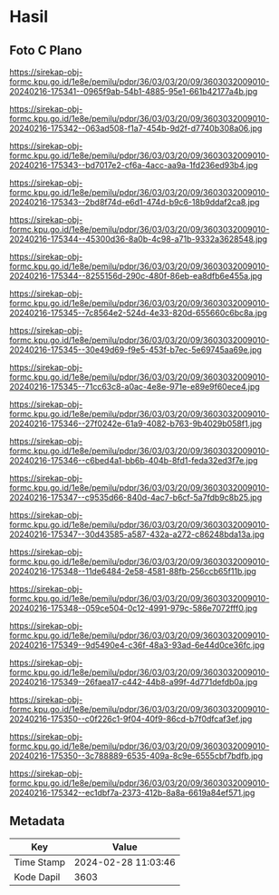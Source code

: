 # Hasil

## Foto C Plano

https://sirekap-obj-formc.kpu.go.id/1e8e/pemilu/pdpr/36/03/03/20/09/3603032009010-20240216-175341--0965f9ab-54b1-4885-95e1-661b42177a4b.jpg

https://sirekap-obj-formc.kpu.go.id/1e8e/pemilu/pdpr/36/03/03/20/09/3603032009010-20240216-175342--063ad508-f1a7-454b-9d2f-d7740b308a06.jpg

https://sirekap-obj-formc.kpu.go.id/1e8e/pemilu/pdpr/36/03/03/20/09/3603032009010-20240216-175343--bd7017e2-cf6a-4acc-aa9a-1fd236ed93b4.jpg

https://sirekap-obj-formc.kpu.go.id/1e8e/pemilu/pdpr/36/03/03/20/09/3603032009010-20240216-175343--2bd8f74d-e6d1-474d-b9c6-18b9ddaf2ca8.jpg

https://sirekap-obj-formc.kpu.go.id/1e8e/pemilu/pdpr/36/03/03/20/09/3603032009010-20240216-175344--45300d36-8a0b-4c98-a71b-9332a3628548.jpg

https://sirekap-obj-formc.kpu.go.id/1e8e/pemilu/pdpr/36/03/03/20/09/3603032009010-20240216-175344--8255156d-290c-480f-86eb-ea8dfb6e455a.jpg

https://sirekap-obj-formc.kpu.go.id/1e8e/pemilu/pdpr/36/03/03/20/09/3603032009010-20240216-175345--7c8564e2-524d-4e33-820d-655660c6bc8a.jpg

https://sirekap-obj-formc.kpu.go.id/1e8e/pemilu/pdpr/36/03/03/20/09/3603032009010-20240216-175345--30e49d69-f9e5-453f-b7ec-5e69745aa69e.jpg

https://sirekap-obj-formc.kpu.go.id/1e8e/pemilu/pdpr/36/03/03/20/09/3603032009010-20240216-175345--71cc63c8-a0ac-4e8e-971e-e89e9f60ece4.jpg

https://sirekap-obj-formc.kpu.go.id/1e8e/pemilu/pdpr/36/03/03/20/09/3603032009010-20240216-175346--27f0242e-61a9-4082-b763-9b4029b058f1.jpg

https://sirekap-obj-formc.kpu.go.id/1e8e/pemilu/pdpr/36/03/03/20/09/3603032009010-20240216-175346--c6bed4a1-bb6b-404b-8fd1-feda32ed3f7e.jpg

https://sirekap-obj-formc.kpu.go.id/1e8e/pemilu/pdpr/36/03/03/20/09/3603032009010-20240216-175347--c9535d66-840d-4ac7-b6cf-5a7fdb9c8b25.jpg

https://sirekap-obj-formc.kpu.go.id/1e8e/pemilu/pdpr/36/03/03/20/09/3603032009010-20240216-175347--30d43585-a587-432a-a272-c86248bda13a.jpg

https://sirekap-obj-formc.kpu.go.id/1e8e/pemilu/pdpr/36/03/03/20/09/3603032009010-20240216-175348--11de6484-2e58-4581-88fb-256ccb65f11b.jpg

https://sirekap-obj-formc.kpu.go.id/1e8e/pemilu/pdpr/36/03/03/20/09/3603032009010-20240216-175348--059ce504-0c12-4991-979c-586e7072fff0.jpg

https://sirekap-obj-formc.kpu.go.id/1e8e/pemilu/pdpr/36/03/03/20/09/3603032009010-20240216-175349--9d5490e4-c36f-48a3-93ad-6e44d0ce36fc.jpg

https://sirekap-obj-formc.kpu.go.id/1e8e/pemilu/pdpr/36/03/03/20/09/3603032009010-20240216-175349--26faea17-c442-44b8-a99f-4d771defdb0a.jpg

https://sirekap-obj-formc.kpu.go.id/1e8e/pemilu/pdpr/36/03/03/20/09/3603032009010-20240216-175350--c0f226c1-9f04-40f9-86cd-b7f0dfcaf3ef.jpg

https://sirekap-obj-formc.kpu.go.id/1e8e/pemilu/pdpr/36/03/03/20/09/3603032009010-20240216-175350--3c788889-6535-409a-8c9e-6555cbf7bdfb.jpg

https://sirekap-obj-formc.kpu.go.id/1e8e/pemilu/pdpr/36/03/03/20/09/3603032009010-20240216-175342--ec1dbf7a-2373-412b-8a8a-6619a84ef571.jpg


## Metadata

| Key        | Value               |
| ---------- | ------------------- |
| Time Stamp | 2024-02-28 11:03:46 |
| Kode Dapil | 3603                |



